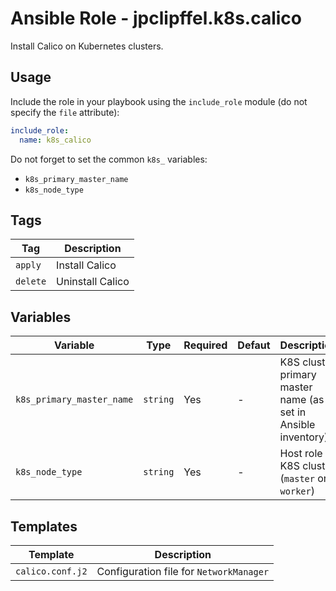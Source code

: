 # Ansible Role - jpclipffel.k8s.calico

Install Calico on Kubernetes clusters.

## Usage

Include the role in your playbook using the `include_role` module (do not specify the `file` attribute):

```yaml
include_role:
  name: k8s_calico
```

Do not forget to set the common `k8s_` variables:

* `k8s_primary_master_name`
* `k8s_node_type`

## Tags

|Tag      |Description|
|---------|-----------|
|`apply`  |Install Calico|
|`delete` |Uninstall Calico|

## Variables

|Variable|Type|Required|Defaut|Description|
|--------|----|--------|------|-----------|
|`k8s_primary_master_name`|`string`|Yes|-|K8S cluster primary master name (as set in Ansible inventory)|
|`k8s_node_type`|`string`|Yes|-|Host role in K8S cluster (`master` or `worker`)|

## Templates

|Template|Description|
|--------|-----------|
|`calico.conf.j2`|Configuration file for `NetworkManager`|
